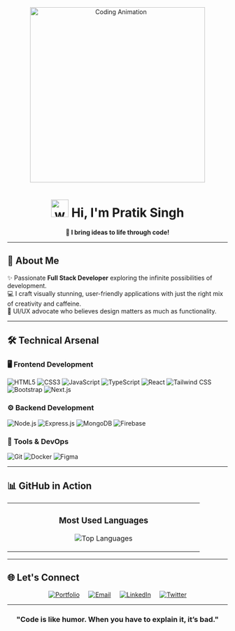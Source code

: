 <div align="center">
<img src="https://user-images.githubusercontent.com/55389276/140866485-8fb1c876-9a8f-4d6a-98dc-08c4981eaf70.gif" alt="Coding Animation" width="400" />
  
# <a href="#"><img src="https://em-content.zobj.net/source/microsoft-teams/337/waving-hand_1f44b.png" alt="wave" width="40px" height="40px" style="animation:wave 2s infinite;" /></a> Hi, I'm **Pratik Singh**  
**🚀 I bring ideas to life through code!**
</div>

---

## 🌟 **About Me**  
✨ Passionate **Full Stack Developer** exploring the infinite possibilities of development.  
💻 I craft visually stunning, user-friendly applications with just the right mix of creativity and caffeine.<br>
🎨 UI/UX advocate who believes design matters as much as functionality.

---

## 🛠️ **Technical Arsenal**

### 🖥️ **Frontend Development**
![HTML5](https://img.shields.io/badge/-HTML5-E34F26?style=flat-square&logo=html5&logoColor=white)
![CSS3](https://img.shields.io/badge/-CSS3-1572B6?style=flat-square&logo=css3&logoColor=white)
![JavaScript](https://img.shields.io/badge/-JavaScript-F7DF1E?style=flat-square&logo=javascript&logoColor=black)
![TypeScript](https://img.shields.io/badge/-TypeScript-3178C6?style=flat-square&logo=typescript&logoColor=white)
![React](https://img.shields.io/badge/-React-61DAFB?style=flat-square&logo=react&logoColor=black)
![Tailwind CSS](https://img.shields.io/badge/-Tailwind%20CSS-38B2AC?style=flat-square&logo=tailwind-css&logoColor=white)
![Bootstrap](https://img.shields.io/badge/-Bootstrap-7952B3?style=flat-square&logo=bootstrap&logoColor=white)
![Next.js](https://img.shields.io/badge/-Next.js-000000?style=flat-square&logo=next.js&logoColor=white)
### ⚙️ **Backend Development**
![Node.js](https://img.shields.io/badge/-Node.js-339933?style=flat-square&logo=node.js&logoColor=white)
![Express.js](https://img.shields.io/badge/-Express.js-000000?style=flat-square&logo=express&logoColor=white)
![MongoDB](https://img.shields.io/badge/-MongoDB-47A248?style=flat-square&logo=mongodb&logoColor=white)
![Firebase](https://img.shields.io/badge/-Firebase-FFCA28?style=flat-square&logo=firebase&logoColor=black)
### 🔧 **Tools & DevOps**
![Git](https://img.shields.io/badge/-Git-F05032?style=flat-square&logo=git&logoColor=white)
![Docker](https://img.shields.io/badge/-Docker-2496ED?style=flat-square&logo=docker&logoColor=white)
![Figma](https://img.shields.io/badge/-Figma-F24E1E?style=flat-square&logo=figma&logoColor=white)


---

## 📊 **GitHub in Action**

<table align="center">
<tr>
<td align="center" valign="top" width="50%">

### **Most Used Languages**  
![Top Languages](https://github-readme-stats.vercel.app/api/top-langs/?username=pratiks0&layout=compact&theme=transparent&hide_border=true&langs_count=6)

</td>

</tr>
</table>


---

## 🌐 **Let's Connect**

<div align="center" style="display: flex; flex-wrap: wrap; gap: 20px; justify-content: center;">
  <a href="https://pratiksingh.netlify.app" target="_blank">
    <img src="https://img.shields.io/badge/🌐_Portfolio-00C7B7?style=for-the-badge&logo=vercel&logoColor=white" alt="Portfolio">
  </a>
  <a href="mailto:pratik99672@gmail.com" target="_blank">
    <img src="https://img.shields.io/badge/📧_Email-D14836?style=for-the-badge&logo=gmail&logoColor=white" alt="Email">
  </a>
  <a href="https://www.linkedin.com/in/pratik-singh-a20389314/" target="_blank">
    <img src="https://img.shields.io/badge/💼_LinkedIn-0077B5?style=for-the-badge&logo=linkedin&logoColor=white" alt="LinkedIn">
  </a>
  <a href="https://x.com/prat1k_s" target="_blank">
    <img src="https://img.shields.io/badge/🐦_Twitter-1DA1F2?style=for-the-badge&logo=twitter&logoColor=white" alt="Twitter">
  </a>
</div>

---

<div align="center">
  
### "Code is like humor. When you have to explain it, it’s bad."  
</div>

